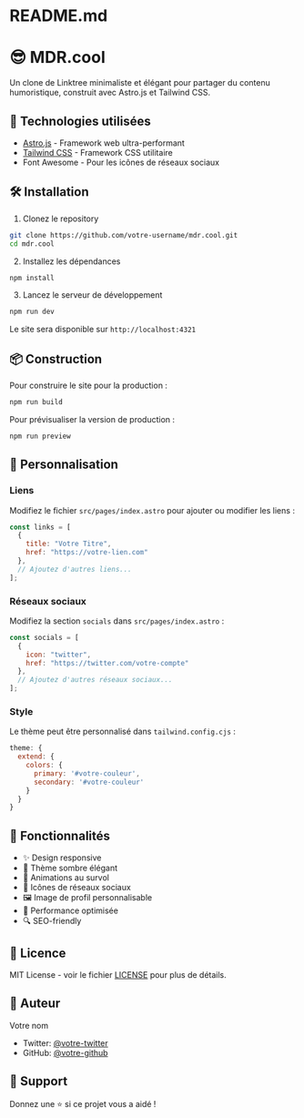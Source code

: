 # README.md
# 😎 MDR.cool

Un clone de Linktree minimaliste et élégant pour partager du contenu humoristique, construit avec Astro.js et Tailwind CSS.

## 🚀 Technologies utilisées

- [Astro.js](https://astro.build) - Framework web ultra-performant
- [Tailwind CSS](https://tailwindcss.com) - Framework CSS utilitaire
- Font Awesome - Pour les icônes de réseaux sociaux

## 🛠️ Installation

1. Clonez le repository
```bash
git clone https://github.com/votre-username/mdr.cool.git
cd mdr.cool
```

2. Installez les dépendances
```bash
npm install
```

3. Lancez le serveur de développement
```bash
npm run dev
```

Le site sera disponible sur `http://localhost:4321`

## 📦 Construction

Pour construire le site pour la production :
```bash
npm run build
```

Pour prévisualiser la version de production :
```bash
npm run preview
```

## 📝 Personnalisation

### Liens
Modifiez le fichier `src/pages/index.astro` pour ajouter ou modifier les liens :
```js
const links = [
  {
	title: "Votre Titre",
	href: "https://votre-lien.com"
  },
  // Ajoutez d'autres liens...
];
```

### Réseaux sociaux
Modifiez la section `socials` dans `src/pages/index.astro` :
```js
const socials = [
  {
	icon: "twitter",
	href: "https://twitter.com/votre-compte"
  },
  // Ajoutez d'autres réseaux sociaux...
];
```

### Style
Le thème peut être personnalisé dans `tailwind.config.cjs` :
```js
theme: {
  extend: {
	colors: {
	  primary: '#votre-couleur',
	  secondary: '#votre-couleur'
	}
  }
}
```

## 📱 Fonctionnalités

- ✨ Design responsive
- 🎨 Thème sombre élégant
- 🔄 Animations au survol
- 📱 Icônes de réseaux sociaux
- 🖼️ Image de profil personnalisable
- 🚀 Performance optimisée
- 🔍 SEO-friendly

## 📄 Licence

MIT License - voir le fichier [LICENSE](LICENSE) pour plus de détails.

## 👤 Auteur

Votre nom
- Twitter: [@votre-twitter](https://twitter.com/votre-twitter)
- GitHub: [@votre-github](https://github.com/votre-github)

## 💖 Support

Donnez une ⭐️ si ce projet vous a aidé !